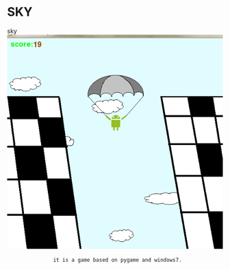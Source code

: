 SKY
===

sky 
 ![](/show.png)
 
                   it is a game based on pygame and windows7. 
                   
                   
 
